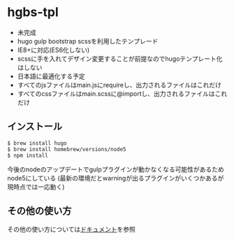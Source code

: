 hgbs-tpl
=========

* 未完成
* hugo gulp bootstrap scssを利用したテンプレード
* IE8+に対応(ES6化しない)
* scssに手を入れてデザイン変更することが前提なのでhugoテンプレート化はしない
* 日本語に最適化する予定
* すべてのjsファイルはmain.jsにrequireし、出力されるファイルはこれだけ
* すべてのcssファイルはmain.scssに@importし、出力されるファイルはこれだけ

インストール
------------

```
$ brew install hugo
$ brew install homebrew/versions/node5
$ npm install
```

今後のnodeのアップデートでgulpプラグインが動かなくなる可能性があるためnode5にしている
(最新の環境だとwarningが出るプラグインがいくつかあるが現時点では一応動く)

その他の使い方
------

その他の使い方については[ドキュメント](docs/README.md)を参照
